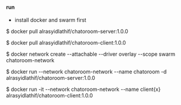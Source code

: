 #### run

- install docker and swarm first

$ docker pull alrasyidlathif/chatoroom-server:1.0.0

$ docker pull alrasyidlathif/chatoroom-client:1.0.0

$ docker network create --attachable --driver overlay --scope swarm chatoroom-network

$ docker run --network chatoroom-network --name chatoroom -d alrasyidlathif/chatoroom-server:1.0.0

$ docker run -it --network chatoroom-network --name client{x} alrasyidlathif/chatoroom-client:1.0.0
